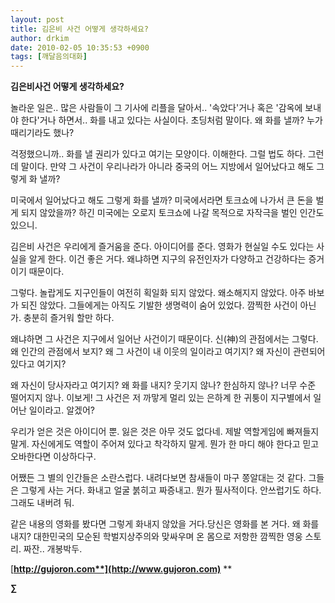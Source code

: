 ```yaml
---
layout: post
title: 김은비 사건 어떻게 생각하세요?
author: drkim
date: 2010-02-05 10:35:53 +0900
tags: [깨달음의대화]
---
```

  


**김은비사건 어떻게 생각하세요?**



놀라운 일은.. 많은 사람들이 그 기사에 리플을 달아서.. '속았다'거나 혹은 '감옥에 보내야 한다'거나 하면서.. 화를 내고 있다는 사실이다. 초딩처럼 말이다. 왜 화를 낼까? 누가 때리기라도 했나?



걱정했으니까.. 화를 낼 권리가 있다고 여기는 모양이다. 이해한다. 그럴 법도 하다. 그런데 말이다. 만약 그 사건이 우리나라가 아니라 중국의 어느 지방에서 일어났다고 해도 그렇게 화 낼까? 



미국에서 일어났다고 해도 그렇게 화를 낼까? 미국에서라면 토크쇼에 나가서 큰 돈을 벌게 되지 않았을까? 하긴 미국에는 오로지 토크쇼에 나갈 목적으로 자작극을 벌인 인간도 있으니. 



김은비 사건은 우리에게 즐거움을 준다. 아이디어를 준다. 영화가 현실일 수도 있다는 사실을 알게 한다. 이건 좋은 거다. 왜냐하면 지구의 유전인자가 다양하고 건강하다는 증거이기 때문이다. 



그렇다. 놀랍게도 지구인들이 여전히 획일화 되지 않았다. 왜소해지지 않았다. 아주 바보가 되진 않았다. 그들에게는 아직도 기발한 생명력이 숨어 있었다. 깜찍한 사건이 아닌가. 충분히 즐거워 할만 하다.



왜냐하면 그 사건은 지구에서 일어난 사건이기 때문이다. 신(神)의 관점에서는 그렇다. 왜 인간의 관점에서 보지? 왜 그 사건이 내 이웃의 일이라고 여기지? 왜 자신이 관련되어 있다고 여기지?



왜 자신이 당사자라고 여기지? 왜 화를 내지? 웃기지 않나? 한심하지 않나? 너무 수준 떨어지지 않나. 이보게! 그 사건은 저 까맣게 멀리 있는 은하계 한 귀퉁이 지구별에서 일어난 일이라고. 알겠어?



우리가 얻은 것은 아이디어 뿐. 잃은 것은 아무 것도 없다네. 제발 역할게임에 빠져들지 말게. 자신에게도 역할이 주어져 있다고 착각하지 말게. 뭔가 한 마디 해야 한다고 믿고 오바한다면 이상하다구.



어쨌든 그 별의 인간들은 소란스럽다. 내려다보면 참새들이 마구 쫑알대는 것 같다. 그들은 그렇게 사는 거다. 화내고 얼굴 붉히고 짜증내고. 뭔가 필사적이다. 안쓰럽기도 하다. 그래도 내버려 둬.

  
같은 내용의 영화를 봤다면 그렇게 화내지 않았을 거다.당신은 영화를 본 거다. 왜 화를 내지? 대한민국의 모순된 학벌지상주의와 맞싸우며 온 몸으로 저항한 깜찍한 영웅 스토리. 짜잔.. 개봉박두.



[**http://gujoron.com**](http://www.gujoron.com)** 
**

**∑**
